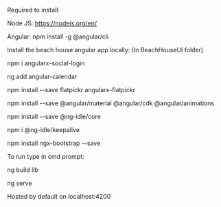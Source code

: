 Required to install:

Node JS: https://nodejs.org/en/

Angular: npm install -g @angular/cli

Install the beach house angular app locally: (In BeachHouseUI folder)

npm i angularx-social-login

ng add angular-calendar

npm install --save flatpickr angularx-flatpickr

npm install --save @angular/material @angular/cdk @angular/animations

npm install --save @ng-idle/core

npm i @ng-idle/keepalive

npm install ngx-bootstrap --save

To run type in cmd prompt:

ng build lib

ng serve

Hosted by default on localhost:4200
